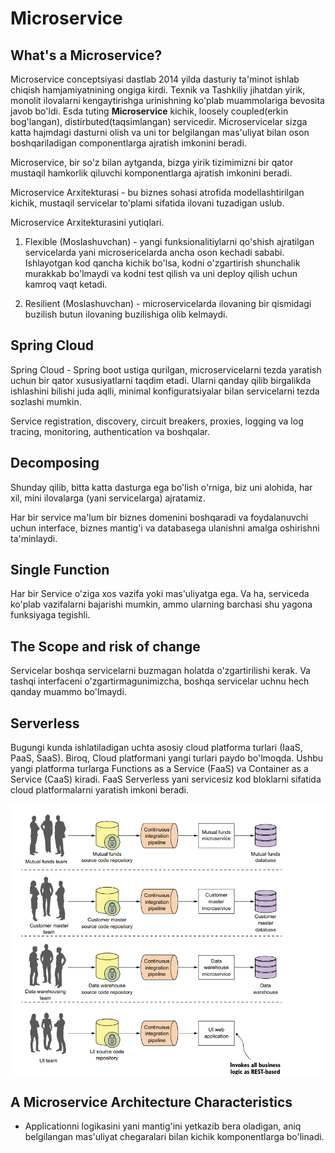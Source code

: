 # Microservice

## What's a Microservice?

Microservice conceptsiyasi dastlab 2014 yilda dasturiy ta'minot ishlab chiqish hamjamiyatnining ongiga kirdi. 
Texnik va Tashkiliy jihatdan yirik, monolit ilovalarni kengaytirishga urinishning ko'plab muammolariga bevosita
javob bo'ldi. Esda tuting **Microservice** kichik, loosely coupled(erkin bog'langan), distirbuted(taqsimlangan)
servicedir. Microservicelar sizga katta hajmdagi dasturni olish va uni tor belgilangan mas'uliyat bilan oson
boshqariladigan componentlarga ajratish imkonini beradi. 

Microservice, bir so'z bilan aytganda, bizga yirik tizimimizni bir qator mustaqil hamkorlik qiluvchi komponentlarga
ajratish imkonini beradi. 

Microservice Arxitekturasi - bu biznes sohasi atrofida modellashtirilgan kichik, mustaqil servicelar to'plami sifatida
ilovani tuzadigan uslub.

Microservice Arxitekturasini yutiqlari.

1. Flexible (Moslashuvchan) - yangi funksionalitiylarni qo'shish ajratilgan servicelarda yani microsericelarda ancha 
oson kechadi sababi. Ishlayotgan kod qancha kichik bo'lsa, kodni o'zgartirish shunchalik murakkab bo'lmaydi va kodni
test qilish va uni deploy qilish uchun kamroq vaqt ketadi.

2. Resilient (Moslashuvchan) - microservicelarda ilovaning bir qismidagi buzilish butun ilovaning buzilishiga olib 
kelmaydi.  

## Spring Cloud

Spring Cloud - Spring boot ustiga qurilgan, microservicelarni tezda yaratish uchun bir qator xususiyatlarni taqdim
etadi. Ularni qanday qilib birgalikda ishlashini bilishi juda aqlli, minimal konfiguratsiyalar bilan servicelarni tezda
sozlashi mumkin.

Service registration, discovery, circuit breakers, proxies, logging va log tracing, monitoring, authentication va boshqalar.

## Decomposing

Shunday qilib, bitta katta dasturga ega bo'lish o'rniga, biz uni alohida, har xil, mini ilovalarga (yani servicelarga)
ajratamiz.

Har bir service ma'lum bir biznes domenini boshqaradi va foydalanuvchi uchun interface, biznes mantig'i va databasega 
ulanishni amalga oshirishni ta'minlaydi. 

## Single Function

Har bir Service o'ziga xos vazifa yoki mas'uliyatga ega. Va ha, serviceda ko'plab vazifalarni bajarishi mumkin, ammo 
ularning barchasi shu yagona funksiyaga tegishli.

## The Scope and risk of change

Servicelar boshqa servicelarni buzmagan holatda o'zgartirilishi kerak. Va tashqi interfaceni o'zgartirmagunimizcha,
boshqa servicelar uchnu hech qanday muammo bo'lmaydi. 

## Serverless

Bugungi kunda ishlatiladigan uchta asosiy cloud platforma turlari (IaaS, PaaS, SaaS). Biroq, Cloud platformani yangi turlari
paydo bo'lmoqda. Ushbu yangi platforma turlarga Functions as a Service (FaaS) va Container as a Service (CaaS) kiradi.
FaaS Serverless yani servicesiz kod bloklarni sifatida cloud platformalarni yaratish imkoni beradi.

![img](.etc/images/img.png)

## A Microservice Architecture Characteristics

- Applicationni logikasini yani mantig'ini yetkazib bera oladigan, aniq belgilangan mas'uliyat chegaralari bilan kichik
komponentlarga bo'linadi.

